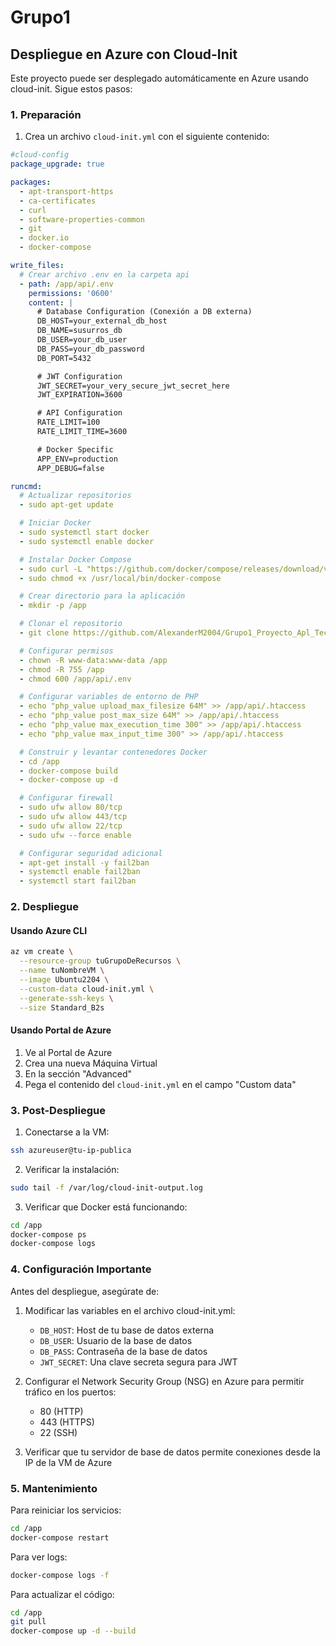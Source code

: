 # Grupo1

## Despliegue en Azure con Cloud-Init

Este proyecto puede ser desplegado automáticamente en Azure usando cloud-init. Sigue estos pasos:

### 1. Preparación
 
1. Crea un archivo `cloud-init.yml` con el siguiente contenido:

```yaml
#cloud-config
package_upgrade: true

packages:
  - apt-transport-https
  - ca-certificates
  - curl
  - software-properties-common
  - git
  - docker.io
  - docker-compose

write_files:
  # Crear archivo .env en la carpeta api
  - path: /app/api/.env
    permissions: '0600'
    content: |
      # Database Configuration (Conexión a DB externa)
      DB_HOST=your_external_db_host
      DB_NAME=susurros_db
      DB_USER=your_db_user
      DB_PASS=your_db_password
      DB_PORT=5432

      # JWT Configuration
      JWT_SECRET=your_very_secure_jwt_secret_here
      JWT_EXPIRATION=3600

      # API Configuration
      RATE_LIMIT=100
      RATE_LIMIT_TIME=3600

      # Docker Specific
      APP_ENV=production
      APP_DEBUG=false

runcmd:
  # Actualizar repositorios
  - sudo apt-get update

  # Iniciar Docker
  - sudo systemctl start docker
  - sudo systemctl enable docker

  # Instalar Docker Compose
  - sudo curl -L "https://github.com/docker/compose/releases/download/v2.24.0/docker-compose-$(uname -s)-$(uname -m)" -o /usr/local/bin/docker-compose
  - sudo chmod +x /usr/local/bin/docker-compose

  # Crear directorio para la aplicación
  - mkdir -p /app

  # Clonar el repositorio
  - git clone https://github.com/AlexanderM2004/Grupo1_Proyecto_Apl_Tec_Web.git /app

  # Configurar permisos
  - chown -R www-data:www-data /app
  - chmod -R 755 /app
  - chmod 600 /app/api/.env

  # Configurar variables de entorno de PHP
  - echo "php_value upload_max_filesize 64M" >> /app/api/.htaccess
  - echo "php_value post_max_size 64M" >> /app/api/.htaccess
  - echo "php_value max_execution_time 300" >> /app/api/.htaccess
  - echo "php_value max_input_time 300" >> /app/api/.htaccess

  # Construir y levantar contenedores Docker
  - cd /app
  - docker-compose build
  - docker-compose up -d

  # Configurar firewall
  - sudo ufw allow 80/tcp
  - sudo ufw allow 443/tcp
  - sudo ufw allow 22/tcp
  - sudo ufw --force enable

  # Configurar seguridad adicional
  - apt-get install -y fail2ban
  - systemctl enable fail2ban
  - systemctl start fail2ban
```

### 2. Despliegue

#### Usando Azure CLI

```bash
az vm create \
  --resource-group tuGrupoDeRecursos \
  --name tuNombreVM \
  --image Ubuntu2204 \
  --custom-data cloud-init.yml \
  --generate-ssh-keys \
  --size Standard_B2s
```

#### Usando Portal de Azure

1. Ve al Portal de Azure
2. Crea una nueva Máquina Virtual
3. En la sección "Advanced"
4. Pega el contenido del `cloud-init.yml` en el campo "Custom data"

### 3. Post-Despliegue

1. Conectarse a la VM:
```bash
ssh azureuser@tu-ip-publica
```

2. Verificar la instalación:
```bash
sudo tail -f /var/log/cloud-init-output.log
```

3. Verificar que Docker está funcionando:
```bash
cd /app
docker-compose ps
docker-compose logs
```

### 4. Configuración Importante

Antes del despliegue, asegúrate de:

1. Modificar las variables en el archivo cloud-init.yml:
   - `DB_HOST`: Host de tu base de datos externa
   - `DB_USER`: Usuario de la base de datos
   - `DB_PASS`: Contraseña de la base de datos
   - `JWT_SECRET`: Una clave secreta segura para JWT

2. Configurar el Network Security Group (NSG) en Azure para permitir tráfico en los puertos:
   - 80 (HTTP)
   - 443 (HTTPS)
   - 22 (SSH)

3. Verificar que tu servidor de base de datos permite conexiones desde la IP de la VM de Azure

### 5. Mantenimiento

Para reiniciar los servicios:
```bash
cd /app
docker-compose restart
```

Para ver logs:
```bash
docker-compose logs -f
```

Para actualizar el código:
```bash
cd /app
git pull
docker-compose up -d --build
```
